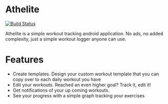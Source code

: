 # Athelite

[![Build Status](https://travis-ci.org/james-woo/athelite.svg?branch=master)](https://travis-ci.org/james-woo/athelite) 

Athelite is a simple workout tracking android application. No ads, no added complexity, just a simple workout logger anyone can use.

# Features
- Create templates. Design your custom workout template that you can copy over to each daily workout you have
- Edit your workouts. Reached an even higher goal? Track it, edit it!
- Get notifications of your up coming workouts.
- See your progress with a simple graph tracking your exercises
